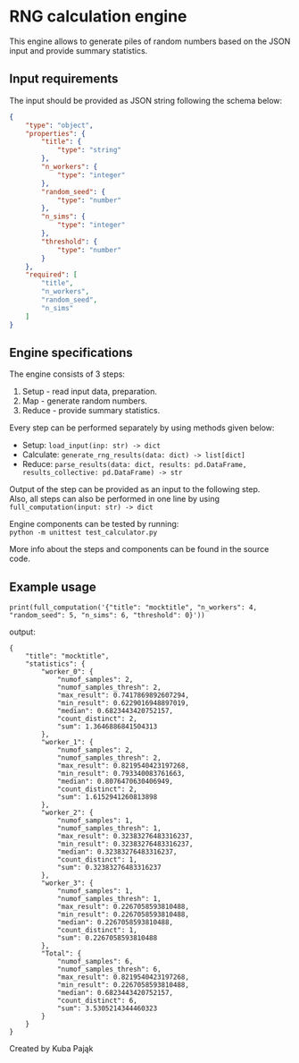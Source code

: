 # RNG calculation engine

This engine allows to generate piles of random numbers based on the JSON input and provide summary statistics.

## Input requirements
The input should be provided as JSON string following the schema below:
```json
{
    "type": "object",
    "properties": {
        "title": {
            "type": "string"
        },
        "n_workers": {
            "type": "integer"
        },
        "random_seed": {
            "type": "number"
        },
        "n_sims": {
            "type": "integer"
        },
        "threshold": {
            "type": "number"
        }
    },
    "required": [
        "title",
        "n_workers",
        "random_seed",
        "n_sims"
    ]
}
```

## Engine specifications

The engine consists of 3 steps:  
1. Setup - read input data, preparation.
2. Map - generate random numbers.
3. Reduce - provide summary statistics.

Every step can be performed separately by using methods given below:
 - Setup:  `load_input(inp: str) -> dict`
 - Calculate: `generate_rng_results(data: dict) -> list[dict]`
 - Reduce:  `parse_results(data: dict, results: pd.DataFrame, results_collective: pd.DataFrame) -> str`

 Output of the step can be provided as an input to the following step.  
 Also, all steps can also be performed in one line by using `full_computation(input: str) -> dict`

 Engine components can be tested by running:  
 `python -m unittest test_calculator.py`
 
 More info about the steps and components can be found in the source code.

 ## Example usage

`print(full_computation('{"title": "mocktitle", "n_workers": 4, "random_seed": 5, "n_sims": 6, "threshold": 0}'))`
 
output:
```
{
    "title": "mocktitle", 
    "statistics": {
        "worker_0": {
            "numof_samples": 2,
            "numof_samples_thresh": 2, 
            "max_result": 0.7417869892607294, 
            "min_result": 0.6229016948897019, 
            "median": 0.6823443420752157, 
            "count_distinct": 2,
            "sum": 1.3646886841504313
        }, 
        "worker_1": {
            "numof_samples": 2,
            "numof_samples_thresh": 2, 
            "max_result": 0.8219540423197268, 
            "min_result": 0.793340083761663, 
            "median": 0.8076470630406949, 
            "count_distinct": 2, 
            "sum": 1.6152941260813898
        }, 
        "worker_2": {
            "numof_samples": 1, 
            "numof_samples_thresh": 1, 
            "max_result": 0.32383276483316237, 
            "min_result": 0.32383276483316237, 
            "median": 0.32383276483316237, 
            "count_distinct": 1, 
            "sum": 0.32383276483316237
        }, 
        "worker_3": {
            "numof_samples": 1,  
            "numof_samples_thresh": 1, 
            "max_result": 0.2267058593810488, 
            "min_result": 0.2267058593810488, 
            "median": 0.2267058593810488, 
            "count_distinct": 1, 
            "sum": 0.2267058593810488
        }, 
        "Total": {
            "numof_samples": 6, 
            "numof_samples_thresh": 6, 
            "max_result": 0.8219540423197268, 
            "min_result": 0.2267058593810488, 
            "median": 0.6823443420752157, 
            "count_distinct": 6, 
            "sum": 3.5305214344460323
        }
    }
}
```


 Created by Kuba Pająk